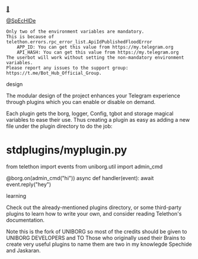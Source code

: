 [👑](https://telegram.dog/Three_Cube_TeKnoways_bot)

[@SpEcHlDe](https://telegram.dog/ShrimadhaVahdamirhS)

    Only two of the environment variables are mandatory.
    This is because of telethon.errors.rpc_error_list.ApiIdPublishedFloodError
        APP_ID: You can get this value from https://my.telegram.org
        API_HASH: You can get this value from https://my.telegram.org
    The userbot will work without setting the non-mandatory environment variables.
    Please report any issues to the support group: https://t.me/Bot_Hub_Official_Group.


design

The modular design of the project enhances your Telegram experience through plugins which you can enable or disable on demand.

Each plugin gets the borg, logger, Config, tgbot and storage magical variables to ease their use. Thus creating a plugin as easy as adding a new file under the plugin directory to do the job:

# stdplugins/myplugin.py
from telethon import events
from uniborg.util import admin_cmd

@borg.on(admin_cmd("hi"))
async def handler(event):
    await event.reply("hey")

learning

Check out the already-mentioned plugins directory, or some third-party plugins to learn how to write your own, and consider reading Telethon's documentation.

Note this is the fork of UNIBORG so most of the credits should be given to UNIBORG DEVELOPERS and TO Those who originally used their Brains to create very useful plugins to name them are two in my knowlegde Spechide and Jaskaran.
